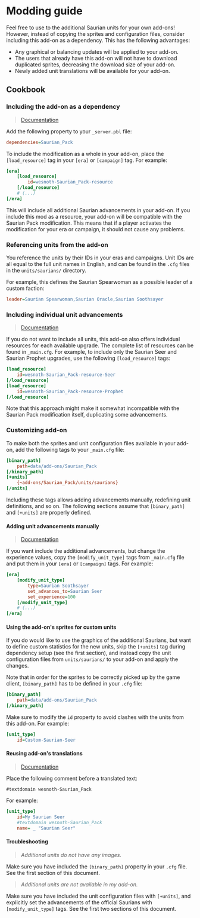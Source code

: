 # Modding guide

Feel free to use to the additional Saurian units for your own add-ons!
However, instead of copying the sprites and configuration files,
consider including this add-on as a dependency. This has the following
advantages:

- Any graphical or balancing updates will be applied to your add-on.
- The users that already have this add-on will not have to download
  duplicated sprites, decreasing the download size of your add-on.
- Newly added unit translations will be available for your add-on.

## Cookbook

### Including the add-on as a dependency

> [Documentation](https://wiki.wesnoth.org/PBLWML#dependencies)

Add the following property to your `_server.pbl` file:

```ini
dependencies=Saurian_Pack
```

To include the modification as a whole in your add-on, place the
`[load_resource]` tag in your `[era]` or `[campaign]` tag. For example:

```ini
[era]
    [load_resource]
        id=wesnoth-Saurian_Pack-resource
    [/load_resource]
    # (...)
[/era]
```

This will include all additional Saurian advancements in your add-on.
If you include this mod as a resource, your add-on will be compatible
with the Saurian Pack modification. This means that if a player activates
the modification for your era or campaign, it should not cause any problems.

### Referencing units from the add-on

You reference the units by their IDs in your eras and campaigns.
Unit IDs are all equal to the full unit names in English, and can be
found in the `.cfg` files in the `units/saurians/` directory.

For example, this defines the Saurian Spearwoman as a possible leader
of a custom faction:

```ini
leader=Saurian Spearwoman,Saurian Oracle,Saurian Soothsayer
```

### Including individual unit advancements

> [Documentation](https://wiki.wesnoth.org/ModificationWML#The_.5Bresource.5D_toplevel_tag)

If you do not want to include all units, this add-on also offers
individual resources for each available upgrade. The complete list
of resources can be found in `_main.cfg`. For example, to include
only the Saurian Seer and Saurian Prophet upgrades, use the following
`[load_resource]` tags:

```ini
[load_resource]
    id=wesnoth-Saurian_Pack-resource-Seer
[/load_resource]
[load_resource]
    id=wesnoth-Saurian_Pack-resource-Prophet
[/load_resource]
```

Note that this approach might make it somewhat incompatible with
the Saurian Pack modification itself, duplicating some advancements.

### Customizing add-on

To make both the sprites and unit configuration files available in your
add-on, add the following tags to your `_main.cfg` file:

```ini
[binary_path]
    path=data/add-ons/Saurian_Pack
[/binary_path]
[+units]
    {~add-ons/Saurian_Pack/units/saurians}
[/units]
```

Including these tags allows adding advancements manually, redefining unit
definitions, and so on. The following sections assume that `[binary_path]`
and `[+units]` are properly defined.

#### Adding unit advancements manually

> [Documentation](https://wiki.wesnoth.org/ModificationWML)

If you want include the additional advancements, but change the experience
values, copy the `[modify_unit_type]` tags from `_main.cfg` file and put them
in your `[era]` or `[campaign]` tags. For example:

```ini
[era]
    [modify_unit_type]
        type=Saurian Soothsayer
        set_advances_to=Saurian Seer
        set_experience=100
    [/modify_unit_type]
    # (...)
[/era]
```

#### Using the add-on's sprites for custom units

If you do would like to use the graphics of the additional Saurians, but
want to define custom statistics for the new units, skip the `[+units]`
tag during dependency setup (see the first section), and instead copy the
unit configuration files from `units/saurians/` to your add-on and apply
the changes.

Note that in order for the sprites to be correctly picked up by the game
client, `[binary_path]` has to be defined in your `.cfg` file:

```ini
[binary_path]
    path=data/add-ons/Saurian_Pack
[/binary_path]
```

Make sure to modify the `id` property to avoid clashes with the units
from this add-on. For example:

```ini
[unit_type]
    id=Custom-Saurian-Seer
```

#### Reusing add-on's translations

> [Documentation](https://wiki.wesnoth.org/GettextForWesnothDevelopers#Reusing_mainline_translations)

Place the following comment before a translated text:

```
#textdomain wesnoth-Saurian_Pack
```

For example:

```ini
[unit_type]
    id=My Saurian Seer
    #textdomain wesnoth-Saurian_Pack
    name= _ "Saurian Seer"
```

#### Troubleshooting

> _Additional units do not have any images._

Make sure you have included the `[binary_path]` property in your `.cfg` file.
See the first section of this document.

> _Additional units are not available in my add-on._

Make sure you have included the unit configuration files with `[+units]`,
and explicitly set the advancements of the official Saurians with
`[modify_unit_type]` tags. See the first two sections of this document.
